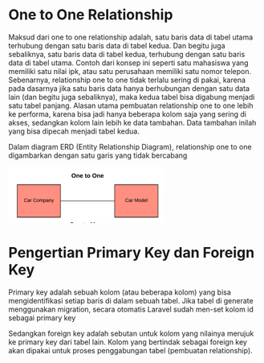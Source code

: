 #  One to One Relationship #

Maksud dari one to one relationship adalah, satu baris data di tabel utama terhubung dengan
satu baris data di tabel kedua. Dan begitu juga sebaliknya, satu baris data di tabel kedua,
terhubung dengan satu baris data di tabel utama.
Contoh dari konsep ini seperti satu mahasiswa yang memiliki satu nilai ipk, atau satu
perusahaan memiliki satu nomor telepon.
Sebenarnya, relationship one to one tidak terlalu sering di pakai, karena pada dasarnya jika
satu baris data hanya berhubungan dengan satu data lain (dan begitu juga sebaliknya), maka
kedua tabel bisa digabung menjadi satu tabel panjang.
Alasan utama pembuatan relationship one to one lebih ke performa, karena bisa jadi hanya
beberapa kolom saja yang sering di akses, sedangkan kolom lain lebih ke data tambahan. Data
tambahan inilah yang bisa dipecah menjadi tabel kedua. 


Dalam diagram ERD (Entity Relationship Diagram), relationship one to one digambarkan
dengan satu garis yang tidak bercabang

![alt text](image.png)

# Pengertian Primary Key dan Foreign Key
Primary key adalah sebuah kolom (atau beberapa kolom) yang bisa mengidentifikasi setiap
baris di dalam sebuah tabel. Jika tabel di generate menggunakan migration, secara otomatis
Laravel sudah men-set kolom id sebagai primary key

Sedangkan foreign key adalah sebutan untuk kolom yang nilainya merujuk ke primary key dari
tabel lain. Kolom yang bertindak sebagai foreign key akan dipakai untuk proses penggabungan
tabel (pembuatan relationship).

